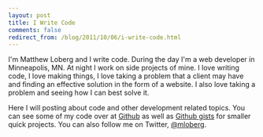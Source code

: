```yaml
---
layout: post
title: I Write Code
comments: false
redirect_from: /blog/2011/10/06/i-write-code.html
---
```

I'm Matthew Loberg and I write code. During the day I'm a web developer in Minneapolis, MN. At night I work on side projects of mine. I love writing code, I love making things, I love taking a problem that a client may have and finding an effective solution in the form of a website. I also love taking a problem and seeing how I can best solve it.

Here I will posting about code and other development related topics. You can see some of my code over at [Github](https://github.com/mloberg) as well as [Github gists](https://gist.github.com/mloberg) for smaller quick projects. You can also follow me on Twitter, [@mloberg](http://twitter.com/mloberg).
